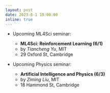 ```yaml
---
layout: post
date: 2023-6-1 19:00:00
inline: true
---
```


- Upcoming ML4Sci seminar:
  - **ML4Sci: Reinforcement Learning (6/1)**
  - by *Tiancheng Yu*, MIT
  - 29 Oxford St, Cambridge

- Upcoming Physics seminar:
  - **Artificial Intelligence and Physics (6/3)**
  - by *Ziming Liu*, MIT
  - 18 Hammond St, Cambridge

<!--
layout: post
date: 2022-12-3 19:00:00
inline: true

- Invited talk by Professor Norman Yao!
  - *Introduction to Time Crystals*
  - Please RSVP [here](https://forms.gle/PE3utKMcF4kwtHLt5) -->
